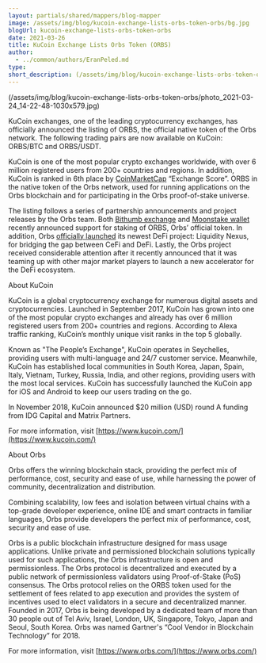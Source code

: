 ```yaml
---
layout: partials/shared/mappers/blog-mapper
image: /assets/img/blog/kucoin-exchange-lists-orbs-token-orbs/bg.jpg
blogUrl: kucoin-exchange-lists-orbs-token-orbs
date: 2021-03-26
title: KuCoin Exchange Lists Orbs Token (ORBS)
author:
  - ../common/authors/EranPeled.md
type:
short_description: (/assets/img/blog/kucoin-exchange-lists-orbs-token-orbs/photo_2021-03-24_14-22-48-1030x579.jpg)
---
```


(/assets/img/blog/kucoin-exchange-lists-orbs-token-orbs/photo_2021-03-24_14-22-48-1030x579.jpg)

KuCoin exchanges, one of the leading cryptocurrency exchanges, has officially announced the listing of ORBS, the official native token of the Orbs network. The following trading pairs are now available on KuCoin: ORBS/BTC and ORBS/USDT.

KuCoin is one of the most popular crypto exchanges worldwide, with over 6 million registered users from 200+ countries and regions. In addition, KuCoin is ranked in 6th place by [CoinMarketCap](https://coinmarketcap.com/rankings/exchanges/) “Exchange Score”. ORBS in the native token of the Orbs network, used for running applications on the Orbs blockchain and for participating in the Orbs proof-of-stake universe.

The listing follows a series of partnership announcements and project releases by the Orbs team. Both [Bithumb exchange](https://www.orbs.com/bithumb-announces-orbs-staking/) and [Moonstake wallet](https://www.orbs.com/moonstake-partners-with-hybrid-enterprise-grade-blockchain-orbs-to-soon-provide-full-scale-support-for-orbs-universe/) recently announced support for staking of ORBS, Orbs’ official token. In addition, Orbs [officially launched](https://www.orbs.com/introducing-orbs-liquidity-nexus-liquidity-as-a-service/) its newest DeFi project: Liquidity Nexus, for bridging the gap between CeFi and DeFi. Lastly, the Orbs project received considerable attention after it recently announced that it was teaming up with other major market players to launch a new accelerator for the DeFi ecosystem.

About KuCoin

KuCoin is a global cryptocurrency exchange for numerous digital assets and cryptocurrencies. Launched in September 2017, KuCoin has grown into one of the most popular crypto exchanges and already has over 6 million registered users from 200+ countries and regions. According to Alexa traffic ranking, KuCoin’s monthly unique visit ranks in the top 5 globally.

Known as "The People’s Exchange", KuCoin operates in Seychelles, providing users with multi-language and 24/7 customer service. Meanwhile, KuCoin has established local communities in South Korea, Japan, Spain, Italy, Vietnam, Turkey, Russia, India, and other regions, providing users with the most local services. KuCoin has successfully launched the KuCoin app for iOS and Android to keep our users trading on the go.

In November 2018, KuCoin announced $20 million (USD) round A funding from IDG Capital and Matrix Partners.

For more information, visit [https://www.kucoin.com/](https://www.kucoin.com/)

About Orbs

Orbs offers the winning blockchain stack, providing the perfect mix of performance, cost, security and ease of use, while harnessing the power of community, decentralization and distribution.

Combining scalability, low fees and isolation between virtual chains with a top-grade developer experience, online IDE and smart contracts in familiar languages, Orbs provide developers the perfect mix of performance, cost, security and ease of use.

Orbs is a public blockchain infrastructure designed for mass usage applications. Unlike private and permissioned blockchain solutions typically used for such applications, the Orbs infrastructure is open and permissionless. The Orbs protocol is decentralized and executed by a public network of permissionless validators using Proof-of-Stake (PoS) consensus. The Orbs protocol relies on the ORBS token used for the settlement of fees related to app execution and provides the system of incentives used to elect validators in a secure and decentralized manner. Founded in 2017, Orbs is being developed by a dedicated team of more than 30 people out of Tel Aviv, Israel, London, UK, Singapore, Tokyo, Japan and Seoul, South Korea. Orbs was named Gartner's “Cool Vendor in Blockchain Technology” for 2018.

For more information, visit [https://www.orbs.com/](https://www.orbs.com/)
